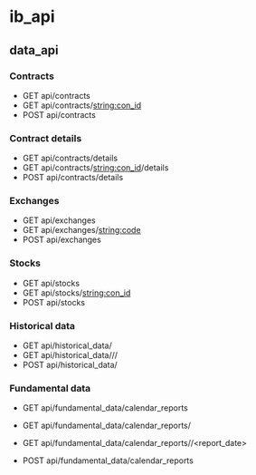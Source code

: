 # ib_api

## data_api

### Contracts
* GET api/contracts
* GET api/contracts/<string:con_id>
* POST api/contracts

### Contract details
* GET api/contracts/details
* GET api/contracts/<string:con_id>/details
* POST api/contracts/details

### Exchanges
* GET api/exchanges
* GET api/exchanges/<string:code>
* POST api/exchanges

### Stocks
* GET api/stocks
* GET api/stocks/<string:con_id>
* POST api/stocks

### Historical data
* GET api/historical_data/<stock>
* GET api/historical_data/<stock>/<whatToShow>/<date>
* POST api/historical_data/

### Fundamental data

* GET api/fundamental_data/calendar_reports
* GET api/fundamental_data/calendar_reports/<stock>
* GET api/fundamental_data/calendar_reports/<symbol>/<report_date>

* POST api/fundamental_data/calendar_reports
